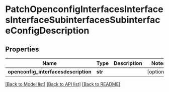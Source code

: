 # PatchOpenconfigInterfacesInterfacesInterfaceSubinterfacesSubinterfaceConfigDescription

## Properties
Name | Type | Description | Notes
------------ | ------------- | ------------- | -------------
**openconfig_interfacesdescription** | **str** |  | [optional] 

[[Back to Model list]](../README.md#documentation-for-models) [[Back to API list]](../README.md#documentation-for-api-endpoints) [[Back to README]](../README.md)


